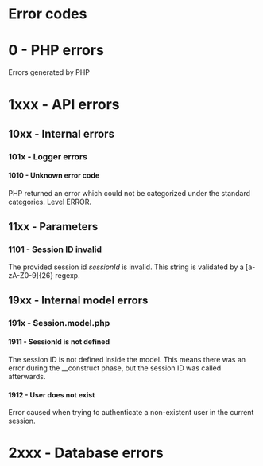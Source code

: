 Error codes
===============
# 0 - PHP errors
Errors generated by PHP

# 1xxx - API errors
## 10xx - Internal errors
### 101x - Logger errors
#### 1010 - Unknown error code
PHP returned an error which could not be categorized under the standard categories. Level ERROR.

## 11xx - Parameters

### 1101 - Session ID invalid
The provided session id _sessionId_ is invalid. This string is validated by a [a-zA-Z0-9]{26} regexp.


## 19xx - Internal model errors
### 191x - Session.model.php
#### 1911 - SessionId is not defined
The session ID is not defined inside the model. This means there was an error during the __construct phase, but the session ID was called afterwards.
#### 1912 - User does not exist
Error caused when trying to authenticate a non-existent user in the current session.

# 2xxx - Database errors
